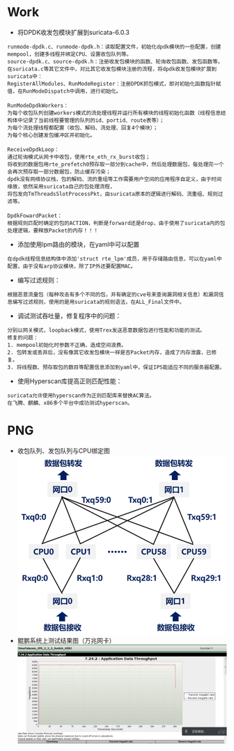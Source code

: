 # Work
- 将DPDK收发包模块扩展到suricata-6.0.3
```
runmode-dpdk.c、runmode-dpdk.h：读取配置文件，初始化dpdk模块的一些配置，创建mempool，创建多线程并绑定CPU、设置收包队列等。
source-dpdk.c、source-dpdk.h：注册收发包模块的函数、轮询收包函数、发包函数等。
在suricata.c等其它文件中，对比其它收发包模块注册的流程，将dpdk收发包模块扩展到suricata中：
RegisterAllModules、RunModeRegister：注册DPDK抓包模式，即对初始化函数指针赋值，在RunModeDispatch中调用，进行初始化。

RunModeDpdkWorkers：
为每个收包队列创建workers模式的流处理线程并运行所有模块的线程初始化函数（线程信息结构体中记录了当前线程要管理的队列的id、portid、route表等）；
为每个流处理线程都配置（收包、解码、流处理、回复4个模块）；
为每个核心创建发包缓冲区并初始化。

ReceiveDpdkLoop：
通过轮询模式从网卡中收包，使用rte_eth_rx_burst收包；
将收到的数据包用rte_prefetch0预存取一部分到cache中，然后处理数据包，每处理完一个会再次预存取一部分数据包，防止缓存污染；
dpdk没有网络协议栈，包的解码、流的重组等工作需要用户空间的应用程序自定义，由于时间缘故，依然采用suricata自己的包处理流程，
将包发向TmThreadsSlotProcessPkt，由suricata原本的逻辑进行解码、流重组、规则过滤等。

DpdkFowardPacket：
根据规则匹配时确定的包的ACTION，判断是forward还是drop，由于使用了suricata内的包处理逻辑，要释放Packet的内存！！！
```
- 添加使用lpm路由的模块，在yaml中可以配置
```
在dpdk线程信息结构体中添加'struct rte_lpm'成员，用于存储路由信息，可以在yaml中配置，由于没有arp协议模块，除了IP外还要配置MAC。
```
- 编写过滤规则：
```
根据恶意流量包（每种攻击有多个不同的包，并有确定的cve号来查询漏洞相关信息）和漏洞信息编写过滤规则，使用的是用suricata的规则语法，在ALL_Final文件中。
```
- 调试测试吞吐量，修复程序中的问题：
```
分别以网关模式，loopback模式，使用Trex发送恶意数据包进行性能和功能的测试。
修复的问题：
1. mempool初始化时参数不正确，造成空间浪费。
2. 包转发或丢弃后，没有像其它收发包模块一样是否Packet内存，造成了内存泄露，已修复。
3. 将线程数、预存取包的数目等配置信息添加到yaml中，保证IPS能适应不同的服务器配置。
```
- 使用Hyperscan库提高正则匹配性能：
```
suricata允许使用hyperscan作为正则匹配库来替换AC算法。
在飞腾、麒麟、x86多个平台中成功测试hyperscan。
```
# PNG
- 收包队列、发包队列与CPU绑定图
![](./png/1.png)
- 鲲鹏系统上测试结果图（万兆网卡）
![](./png/2.png)